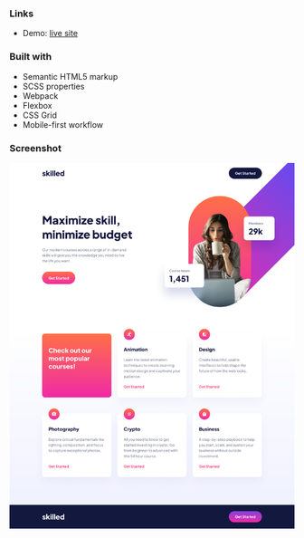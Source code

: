 
### Links

- Demo: [live site](https://landing-page-beryl-six.vercel.app/)

### Built with

- Semantic HTML5 markup
- SCSS properties
- Webpack
- Flexbox
- CSS Grid
- Mobile-first workflow

### Screenshot

![](./screenshot.png)




